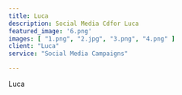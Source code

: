 ```yaml
---
title: Luca
description: Social Media Cdfor Luca
featured_image: '6.png'
images: [ "1.png", "2.jpg", "3.png", "4.png" ]
client: "Luca"
service: "Social Media Campaigns"

---
```

Luca